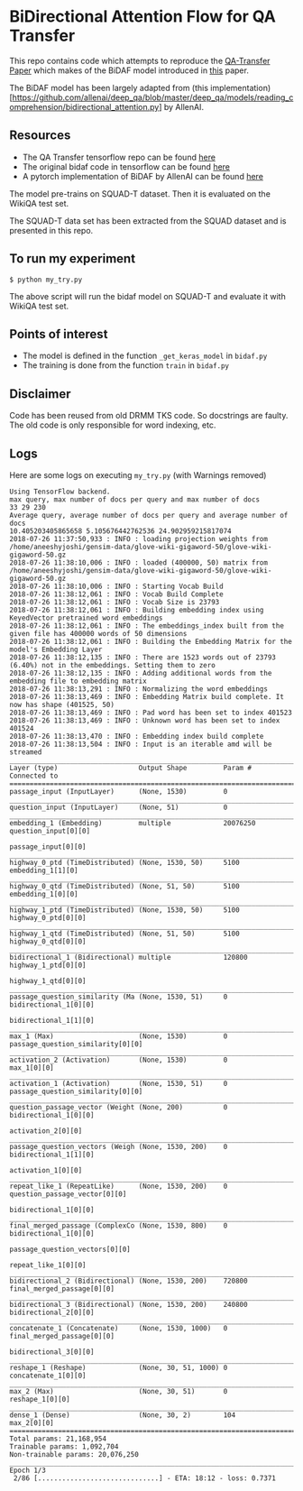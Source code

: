 # BiDirectional Attention Flow for QA Transfer

This repo contains code which attempts to reproduce the [QA-Transfer Paper](http://aclweb.org/anthology/P17-2081) which makes of the BiDAF model introduced in [this](https://arxiv.org/abs/1611.01603) paper.

The BiDAF model has been largely adapted from (this implementation)[https://github.com/allenai/deep_qa/blob/master/deep_qa/models/reading_comprehension/bidirectional_attention.py] by AllenAI.

## Resources
- The QA Transfer tensorflow repo can be found [here](https://github.com/shmsw25/qa-transfer)
- The original bidaf code in tensorflow can be found [here](https://github.com/allenai/bi-att-flow)
- A pytorch implementation of BiDAF by AllenAI can be found [here](https://github.com/allenai/allennlp/blob/master/allennlp/models/reading_comprehension/bidaf.py)



The model pre-trains on SQUAD-T dataset. Then it is evaluated on the WikiQA test set.

The SQUAD-T data set has been extracted from the SQUAD dataset and is presented in this repo.

## To run my experiment
`$ python my_try.py`

The above script will run the bidaf model on SQUAD-T and evaluate it with WikiQA test set.


## Points of interest

- The model is defined in the function `_get_keras_model` in `bidaf.py`
- The training is done from the function `train` in `bidaf.py`


## Disclaimer
Code has been reused from old DRMM TKS code. So docstrings are faulty. The old code is only responsible for word indexing, etc.

## Logs
Here are some logs on executing `my_try.py` (with Warnings removed)

```
Using TensorFlow backend.
max query, max number of docs per query and max number of docs
33 29 230
Average query, average number of docs per query and average number of docs
10.405203405865658 5.105676442762536 24.902959215817074
2018-07-26 11:37:50,933 : INFO : loading projection weights from /home/aneeshyjoshi/gensim-data/glove-wiki-gigaword-50/glove-wiki-gigaword-50.gz
2018-07-26 11:38:10,006 : INFO : loaded (400000, 50) matrix from /home/aneeshyjoshi/gensim-data/glove-wiki-gigaword-50/glove-wiki-gigaword-50.gz
2018-07-26 11:38:10,006 : INFO : Starting Vocab Build
2018-07-26 11:38:12,061 : INFO : Vocab Build Complete
2018-07-26 11:38:12,061 : INFO : Vocab Size is 23793
2018-07-26 11:38:12,061 : INFO : Building embedding index using KeyedVector pretrained word embeddings
2018-07-26 11:38:12,061 : INFO : The embeddings_index built from the given file has 400000 words of 50 dimensions
2018-07-26 11:38:12,061 : INFO : Building the Embedding Matrix for the model's Embedding Layer
2018-07-26 11:38:12,135 : INFO : There are 1523 words out of 23793 (6.40%) not in the embeddings. Setting them to zero
2018-07-26 11:38:12,135 : INFO : Adding additional words from the embedding file to embedding matrix
2018-07-26 11:38:13,291 : INFO : Normalizing the word embeddings
2018-07-26 11:38:13,469 : INFO : Embedding Matrix build complete. It now has shape (401525, 50)
2018-07-26 11:38:13,469 : INFO : Pad word has been set to index 401523
2018-07-26 11:38:13,469 : INFO : Unknown word has been set to index 401524
2018-07-26 11:38:13,470 : INFO : Embedding index build complete
2018-07-26 11:38:13,504 : INFO : Input is an iterable amd will be streamed
__________________________________________________________________________________________________
Layer (type)                    Output Shape         Param #     Connected to                     
==================================================================================================
passage_input (InputLayer)      (None, 1530)         0                                            
__________________________________________________________________________________________________
question_input (InputLayer)     (None, 51)           0                                            
__________________________________________________________________________________________________
embedding_1 (Embedding)         multiple             20076250    question_input[0][0]             
                                                                 passage_input[0][0]              
__________________________________________________________________________________________________
highway_0_ptd (TimeDistributed) (None, 1530, 50)     5100        embedding_1[1][0]                
__________________________________________________________________________________________________
highway_0_qtd (TimeDistributed) (None, 51, 50)       5100        embedding_1[0][0]                
__________________________________________________________________________________________________
highway_1_ptd (TimeDistributed) (None, 1530, 50)     5100        highway_0_ptd[0][0]              
__________________________________________________________________________________________________
highway_1_qtd (TimeDistributed) (None, 51, 50)       5100        highway_0_qtd[0][0]              
__________________________________________________________________________________________________
bidirectional_1 (Bidirectional) multiple             120800      highway_1_ptd[0][0]              
                                                                 highway_1_qtd[0][0]              
__________________________________________________________________________________________________
passage_question_similarity (Ma (None, 1530, 51)     0           bidirectional_1[0][0]            
                                                                 bidirectional_1[1][0]            
__________________________________________________________________________________________________
max_1 (Max)                     (None, 1530)         0           passage_question_similarity[0][0]
__________________________________________________________________________________________________
activation_2 (Activation)       (None, 1530)         0           max_1[0][0]                      
__________________________________________________________________________________________________
activation_1 (Activation)       (None, 1530, 51)     0           passage_question_similarity[0][0]
__________________________________________________________________________________________________
question_passage_vector (Weight (None, 200)          0           bidirectional_1[0][0]            
                                                                 activation_2[0][0]               
__________________________________________________________________________________________________
passage_question_vectors (Weigh (None, 1530, 200)    0           bidirectional_1[1][0]            
                                                                 activation_1[0][0]               
__________________________________________________________________________________________________
repeat_like_1 (RepeatLike)      (None, 1530, 200)    0           question_passage_vector[0][0]    
                                                                 bidirectional_1[0][0]            
__________________________________________________________________________________________________
final_merged_passage (ComplexCo (None, 1530, 800)    0           bidirectional_1[0][0]            
                                                                 passage_question_vectors[0][0]   
                                                                 repeat_like_1[0][0]              
__________________________________________________________________________________________________
bidirectional_2 (Bidirectional) (None, 1530, 200)    720800      final_merged_passage[0][0]       
__________________________________________________________________________________________________
bidirectional_3 (Bidirectional) (None, 1530, 200)    240800      bidirectional_2[0][0]            
__________________________________________________________________________________________________
concatenate_1 (Concatenate)     (None, 1530, 1000)   0           final_merged_passage[0][0]       
                                                                 bidirectional_3[0][0]            
__________________________________________________________________________________________________
reshape_1 (Reshape)             (None, 30, 51, 1000) 0           concatenate_1[0][0]              
__________________________________________________________________________________________________
max_2 (Max)                     (None, 30, 51)       0           reshape_1[0][0]                  
__________________________________________________________________________________________________
dense_1 (Dense)                 (None, 30, 2)        104         max_2[0][0]                      
==================================================================================================
Total params: 21,168,954
Trainable params: 1,092,704
Non-trainable params: 20,076,250
__________________________________________________________________________________________________
Epoch 1/3
 2/86 [..............................] - ETA: 18:12 - loss: 0.7371

```